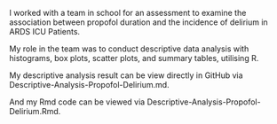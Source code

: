 I worked with a team in school for an assessment to examine the association between propofol duration and the incidence of delirium in ARDS ICU Patients.

My role in the team was to conduct descriptive data analysis with histograms, box plots, scatter plots, and summary tables, utilising R.

My descriptive analysis result can be view directly in GitHub via Descriptive-Analysis-Propofol-Delirium.md.

And my Rmd code can be viewed via Descriptive-Analysis-Propofol-Delirium.Rmd.
